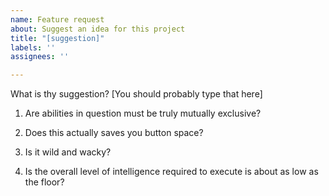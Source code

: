 ```yaml
---
name: Feature request
about: Suggest an idea for this project
title: "[suggestion]"
labels: ''
assignees: ''

---
```


What is thy suggestion?
[You should probably type that here]

1) Are abilities in question must be truly mutually exclusive?

2) Does this actually saves you button space?

3) Is it wild and wacky?

4) Is the overall level of intelligence required to execute is about as low as the floor?

